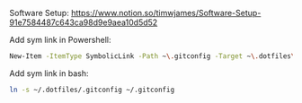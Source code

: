 Software Setup: https://www.notion.so/timwjames/Software-Setup-91e7584487c643ca98d9e9aea10d5d52

Add sym link in Powershell:

```sh
New-Item -ItemType SymbolicLink -Path ~\.gitconfig -Target ~\.dotfiles\.gitconfig
```

Add sym link in bash:

```sh
ln -s ~/.dotfiles/.gitconfig ~/.gitconfig
```
